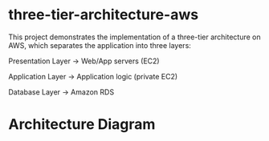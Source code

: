 # three-tier-architecture-aws


This project demonstrates the implementation of a three-tier architecture on AWS, which separates the application into three layers:

Presentation Layer → Web/App servers (EC2)

Application Layer → Application logic (private EC2)

Database Layer → Amazon RDS


# Architecture Diagram 


